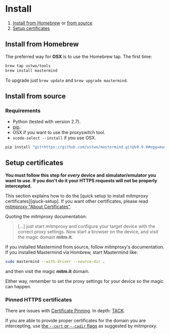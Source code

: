 # Install

1. [Install from Homebrew](#install-from-homebrew) or [from source](#from-source)
2. [Setup certificates](#setup-certificates)


## Install from Homebrew

The preferred way for **OSX** is to use the Homebrew tap. The first time:

```sh
brew tap ustwo/tools
brew install mastermind
```

To upgrade just `brew update` and `brew upgrade mastermind`.


## Install from source

### Requirements

* Python (tested with version 2.7).
* [pip](https://pypi.python.org/pypi/pip/).
* OSX if you want to use the proxyswitch tool.
* `xcode-select --install` if you use OSX.

```sh
pip install "git+https://github.com/ustwo/mastermind.git@v0.9.0#egg=mastermind"
```


## Setup certificates

**You must follow this step for _every_ device and simulator/emulator you want
to use.  If you don't do it your HTTPS requests will not be properly
intercepted.**

This section explains how to do the [quick setup to install mitmproxy
certificates][qiuck-setup].  If you want other certificates, please read
[mitmproxy "About Certificates"][mitm-certinstall].


Quoting the mitmproxy documentation:

> [...] just start mitmproxy and configure your target device with the correct
> proxy settings. Now start a browser on the device, and visit the magic domain
> **mitm.it**.

If you installed Mastermind from source, follow mitmproxy's documentation.
If you installed Mastermind via Hombrew, start Mastermind like:

```sh
sudo mastermind --with-driver --source-dir .
```

and then visit the magic **mitm.it** domain.

Either way, remember to set the proxy settings for your device so the magic
can happen.


### Pinned HTTPS certificates

There are issues with [Certificate Pinning][mitm-pinning].  In depth:
[TACK](http://tack.io/).

If you are able to provide proper certificates for the domain you are
intercepting, use [the `--cert` or `--cadir` flags][custom-cert] as
suggested by mitmproxy.


[mitm-certinstall]: http://docs.mitmproxy.org/en/stable/certinstall.html
[mitm-pinning]: http://docs.mitmproxy.org/en/stable/certinstall.html#certificate-pinning
[custom-cert]: http://docs.mitmproxy.org/en/stable/certinstall.html#using-a-custom-certificate
[quick-setup]: http://docs.mitmproxy.org/en/stable/certinstall.html#quick-setup
